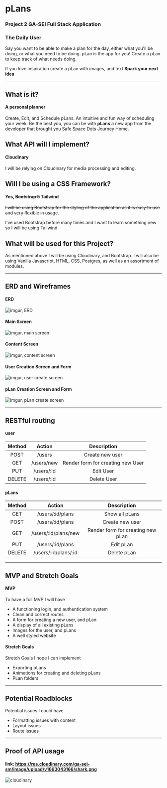 # pLans
### Project 2 GA-SEI Full Stack Application


### The Daily User
Say you want to be able to make a plan for the day, either what you'll be doing, or what you need to be doing. pLan is the app for you! Create a pLan to keep track of what needs doing.

If you love inspiration create a pLan with images, and text **Spark your next idea**

---

## What is it?
#### A personal planner
Create, Edit, and Schedule pLans. An intuitive and fun way of scheduling your week.
Be the best you, you can be with **pLans** a new app from the developer that brought you Safe Space Dots Journey Home.

## What API will I implement?
#### Cloudinary
I will be relying on Cloudinary for media processing and editing.

## Will I be using a CSS Framework?
#### Yes, ~~Bootstrap 5~~ Tailwind
 ~~I will be using Bootstrap for the styling of the application as it is easy to use and very flexible in usage.~~
 
 I've used Bootstrap before many times and I want to learn something new so I will be using Tailwind

## What will be used for this Project?
As mentioned above I will be using Cloudinary, and Bootstrap. I will also be using Vanilla Javascript, HTML, CSS, Postgres, as well as an assortment of modules. 

---

## ERD and Wireframes

#### ERD
![imgur, ERD](https://i.imgur.com/rdF1P5M.png)

#### Main Screen
![imgur, main screen](https://i.imgur.com/kIYWCoq.png)

#### Content Screen
![imgur, content screen](https://i.imgur.com/xyA4h36.png)

#### User Creation Screen and Form
![imgur, user create screen](https://i.imgur.com/IDrPGjn.png)

#### pLan Creation Screen and Form
![imgur, pLan create screen](https://i.imgur.com/HXGY35U.png)

---

## RESTful routing
#### user

| Method | Action | Description |
|:------:|:------:|:-----------:|
| POST   | /users | Create new user |
| GET    | /users/new | Render form for creating new User |
| PUT    | /users/:id | Edit User |
| DELETE | /users/:id | Delete User |

#### pLans
| Method | Action | Description |
|:------:|:------:|:-----------:|
| GET    | /users/:id/plans | Show all pLans |
| POST   | /users/:id/plans | Create new user |
| GET    | /users/:id/plans/new | Render form for creating new pLan |
| PUT    | /users/:id/plans | Edit pLan |
| DELETE | /users/:id/plans/:id | Delete pLan |

---

## MVP and Stretch Goals

#### MVP
To have a full MVP I will have 
* A functioning login, and authentication system
* Clean and correct routes
* A form for creating a new user, and pLan
* A display of all existing pLans
* Images for the user, and pLans
* A well styled website

#### Stretch Goals
Stretch Goals I hope I can implement
* Exporting pLans
* Animations for creating and deleting pLans
* PLan folders

---

## Potential Roadblocks
Potential issues I could have
* Formatting issues with content
* Layout issues
* Route issues

---

## Proof of API usage

#### link: https://res.cloudinary.com/ga-sei-sm/image/upload/v1663043166/shark.png

![cloudinary](https://res.cloudinary.com/ga-sei-sm/image/upload/v1663043166/shark.png)